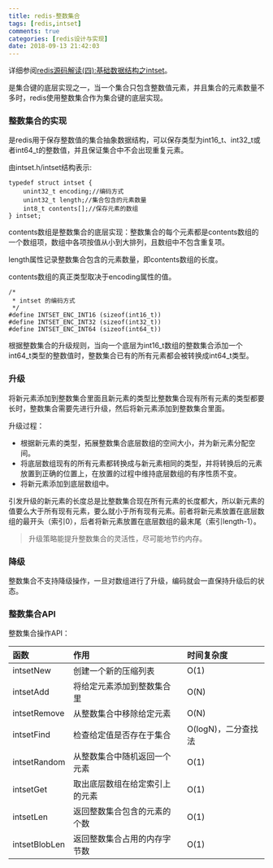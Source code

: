 ```yaml
---
title: redis-整数集合
tags: [redis,intset]
comments: true
categories: [redis设计与实现]
date: 2018-09-13 21:42:03
---
```


详细参阅[redis源码解读(四):基础数据结构之intset](http://czrzchao.com/redisSourceIntset#intset)。

是集合键的底层实现之一，当一个集合只包含整数值元素，并且集合的元素数量不多时，redis使用整数集合作为集合键的底层实现。

### 整数集合的实现

是redis用于保存整数值的集合抽象数据结构，可以保存类型为int16_t、int32_t或者int64_t的整数值，并且保证集合中不会出现重复元素。

由intset.h/intset结构表示:

```
typedef struct intset {
	unint32_t encoding;//编码方式
	unint32_t length;//集合包含的元素数量
	int8_t contents[];//保存元素的数组
} intset;
```
contents数组是整数集合的底层实现：整数集合的每个元素都是contents数组的一个数组项，数组中各项按值从小到大排列，且数组中不包含重复项。

length属性记录整数集合包含的元素数量，即contents数组的长度。

contents数组的真正类型取决于encoding属性的值。

```
/*
 * intset 的编码方式
 */
#define INTSET_ENC_INT16 (sizeof(int16_t))
#define INTSET_ENC_INT32 (sizeof(int32_t))
#define INTSET_ENC_INT64 (sizeof(int64_t))
```

根据整数集合的升级规则，当向一个底层为int16_t数组的整数集合添加一个int64_t类型的整数值时，整数集合已有的所有元素都会被转换成int64_t类型。

### 升级
将新元素添加到整数集合里面且新元素的类型比整数集合现有所有元素的类型都要长时，整数集合需要先进行升级，然后将新元素添加到整数集合里面。

升级过程：

* 根据新元素的类型，拓展整数集合底层数组的空间大小，并为新元素分配空间。
* 将底层数组现有的所有元素都转换成与新元素相同的类型，并将转换后的元素放置到正确的位置上，在放置的过程中维持底层数组的有序性质不变。
* 将新元素添加到底层数组中。

引发升级的新元素的长度总是比整数集合现在所有元素的长度都大，所以新元素的值要么大于所有现有元素，要么就小于所有现有元素。前者将新元素放置在底层数组的最开头（索引0），后者将新元素放置在底层数组的最末尾（索引length-1）。

>升级策略能提升整数集合的灵活性，尽可能地节约内存。

### 降级
整数集合不支持降级操作，一旦对数组进行了升级，编码就会一直保持升级后的状态。

### 整数集合API
整数集合操作API：

函数 | 作用 | 时间复杂度
:- | :- | :-
intsetNew | 创建一个新的压缩列表 | O(1)
intsetAdd | 将给定元素添加到整数集合里 | O(N)
intsetRemove | 从整数集合中移除给定元素 | O(N)
intsetFind | 检查给定值是否存在于集合 | O(logN)，二分查找法
intsetRandom | 从整数集合中随机返回一个元素 | O(1)
intsetGet | 取出底层数组在给定索引上的元素 | O(1)
intsetLen | 返回整数集合包含的元素的个数 | O(1)
intsetBlobLen | 返回整数集合占用的内存字节数 | O(1)